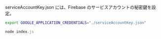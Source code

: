 serviceAccountKey.json には、Firebase のサービスアカウントの秘密鍵を設定。

```bash
export GOOGLE_APPLICATION_CREDENTIALS="./serviceAccountKey.json"
```

```js
node index.js
```
